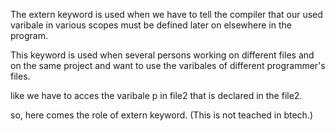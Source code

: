 The extern keyword is used when we have to tell the compiler that our used varibale in various scopes
must be defined later on elsewhere in the program. 

This keyword is used when several persons working on different files and on the same project and
want to use the varibales of different programmer's files.

like we have to acces the varibale p in file2 that is declared in the file2.

so, here comes the role of extern keyword.
(This is not teached in btech.)